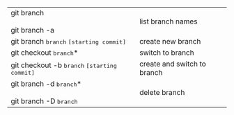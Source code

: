 <div class="mt-10">

|||
|---|---|
|git branch<br/><br/>git branch -a|list branch names|
|git branch <kbd>branch</kbd> <kbd>[starting commit]</kbd>|create new branch|
|git checkout <kbd>branch</kbd>*|switch to branch|
|git checkout -b <kbd>branch</kbd> <kbd>[starting commit]</kbd>|create and switch to branch|
|git branch -d <kbd>branch</kbd>*<br/><br/>git branch -D <kbd>branch</kbd>|delete branch|

</div>